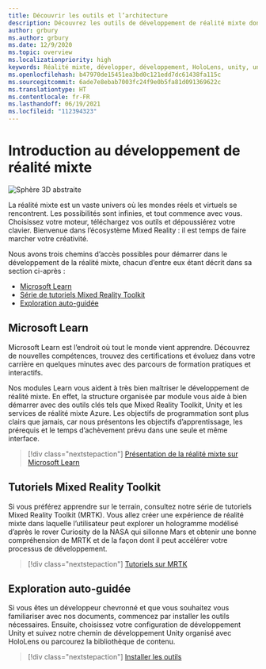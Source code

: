 ```yaml
---
title: Découvrir les outils et l’architecture
description: Découvrez les outils de développement de réalité mixte dont vous aurez besoin pour commencer à créer des applications pour HoloLens et des casques immersifs.
author: grbury
ms.author: grbury
ms.date: 12/9/2020
ms.topic: overview
ms.localizationpriority: high
keywords: Réalité mixte, développer, développement, HoloLens, unity, unreal, directx, casque de réalité mixte, casque windows mixed reality, casque de réalité virtuelle, qu’est-ce que la réalité virtuelle, qu’est-ce que la réalité augmentée, développement de réalité virtuelle, développement de réalité augmentée
ms.openlocfilehash: b47970de15451ea3bd0c121edd7dc61438fa115c
ms.sourcegitcommit: 6ade7e8ebab7003fc24f9e0b5fa81d091369622c
ms.translationtype: HT
ms.contentlocale: fr-FR
ms.lasthandoff: 06/19/2021
ms.locfileid: "112394323"
---
```

# <a name="introduction-to-mixed-reality-development"></a>Introduction au développement de réalité mixte

![Sphère 3D abstraite](images/development-hero-image.png)

La réalité mixte est un vaste univers où les mondes réels et virtuels se rencontrent. Les possibilités sont infinies, et tout commence avec vous. Choisissez votre moteur, téléchargez vos outils et dépoussiérez votre clavier. Bienvenue dans l’écosystème Mixed Reality : il est temps de faire marcher votre créativité.

Nous avons trois chemins d’accès possibles pour démarrer dans le développement de la réalité mixte, chacun d’entre eux étant décrit dans sa section ci-après :
* [Microsoft Learn](#microsoft-learn)
* [Série de tutoriels Mixed Reality Toolkit](#mixed-reality-toolkit-tutorials)
* [Exploration auto-guidée](#self-guided-exploration)

## <a name="microsoft-learn"></a>Microsoft Learn

Microsoft Learn est l’endroit où tout le monde vient apprendre. Découvrez de nouvelles compétences, trouvez des certifications et évoluez dans votre carrière en quelques minutes avec des parcours de formation pratiques et interactifs.

Nos modules Learn vous aident à très bien maîtriser le développement de réalité mixte. En effet, la structure organisée par module vous aide à bien démarrer avec des outils clés tels que Mixed Reality Toolkit, Unity et les services de réalité mixte Azure. Les objectifs de programmation sont plus clairs que jamais, car nous présentons les objectifs d’apprentissage, les prérequis et le temps d’achèvement prévu dans une seule et même interface.

> [!div class="nextstepaction"]
> [Présentation de la réalité mixte sur Microsoft Learn](/learn/modules/intro-to-mixed-reality)

## <a name="mixed-reality-toolkit-tutorials"></a>Tutoriels Mixed Reality Toolkit

Si vous préférez apprendre sur le terrain, consultez notre série de tutoriels Mixed Reality Toolkit (MRTK). Vous allez créer une expérience de réalité mixte dans laquelle l’utilisateur peut explorer un hologramme modélisé d’après le rover Curiosity de la NASA qui sillonne Mars et obtenir une bonne compréhension de MRTK et de la façon dont il peut accélérer votre processus de développement.

> [!div class="nextstepaction"]
> [Tutoriels sur MRTK](unity/tutorials/mr-learning-base-01.md)

## <a name="self-guided-exploration"></a>Exploration auto-guidée

Si vous êtes un développeur chevronné et que vous souhaitez vous familiariser avec nos documents, commencez par installer les outils nécessaires. Ensuite, choisissez votre configuration de développement Unity et suivez notre chemin de développement Unity organisé avec HoloLens ou parcourez la bibliothèque de contenu.

> [!div class="nextstepaction"]
> [Installer les outils](install-the-tools.md)
